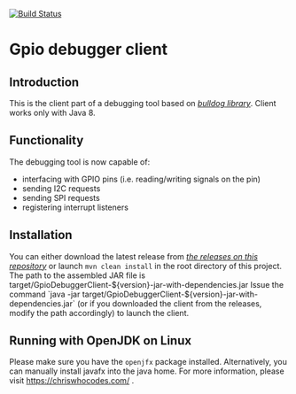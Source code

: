 [![Build Status](https://travis-ci.org/zezulka/GpioDebuggerClient.svg?branch=master)](https://travis-ci.org/zezulka/GpioDebuggerClient)

Gpio debugger client
================

Introduction
------------
This is the client part of a debugging tool based on *[bulldog library](https://github.com/SilverThings/bulldog "Bulldog")*. Client works only with Java 8. 

Functionality
--------------
The debugging tool is now capable of:
* interfacing with GPIO pins (i.e. reading/writing signals on the pin)
* sending I2C requests
* sending SPI requests
* registering interrupt listeners

Installation
------------
You can either download the latest release from *[the releases on this repository](https://github.com/zezulka/GpioDebuggerClient/releases)* 
or launch `mvn clean install` in the root directory of this project. The path to the
assembled JAR file is target/GpioDebuggerClient-${version}-jar-with-dependencies.jar
Issue the command `java -jar target/GpioDebuggerClient-${version}-jar-with-dependencies.jar` 
(or if you downloaded the client from the releases, modify the path accordingly)
to launch the client.

Running with OpenJDK on Linux
------------
Please make sure you have the `openjfx` package installed.
Alternatively, you can manually install javafx into the java home.
For more information, please visit https://chriswhocodes.com/ .
